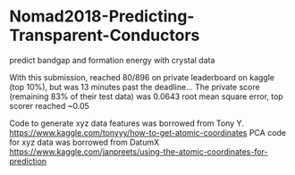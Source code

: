 # Nomad2018-Predicting-Transparent-Conductors
predict bandgap and formation energy with crystal data

With this submission, reached 80/896 on private leaderboard on kaggle (top 10%), but was 13 minutes past the deadline...
The private score (remaining 83% of their test data) was 0.0643 root mean square error, top scorer reached ~0.05
 
Code to generate xyz data features was borrowed from Tony Y. https://www.kaggle.com/tonyyy/how-to-get-atomic-coordinates 
PCA code for xyz data was borrowed from DatumX https://www.kaggle.com/janpreets/using-the-atomic-coordinates-for-prediction
